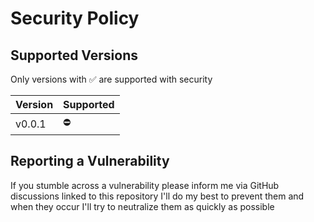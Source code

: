 # Security Policy

## Supported Versions

Only versions with ✅ are supported with security

| Version | Supported |
|---------|-----------|
| v0.0.1  | ⛔         |

## Reporting a Vulnerability

If you stumble across a vulnerability please inform me via GitHub discussions linked to this repository
I'll do my best to prevent them and when they occur I'll try to neutralize them as quickly as possible
